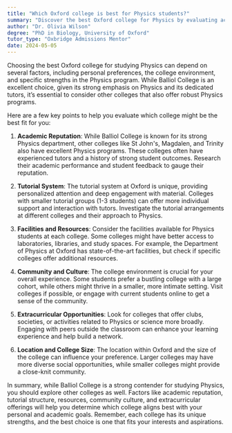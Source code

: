 ```yaml
---
title: "Which Oxford college is best for Physics students?"
summary: "Discover the best Oxford college for Physics by evaluating academic reputation, tutorial systems, resources, community culture, and extracurricular opportunities."
author: "Dr. Olivia Wilson"
degree: "PhD in Biology, University of Oxford"
tutor_type: "Oxbridge Admissions Mentor"
date: 2024-05-05
---
```


Choosing the best Oxford college for studying Physics can depend on several factors, including personal preferences, the college environment, and specific strengths in the Physics program. While Balliol College is an excellent choice, given its strong emphasis on Physics and its dedicated tutors, it’s essential to consider other colleges that also offer robust Physics programs.

Here are a few key points to help you evaluate which college might be the best fit for you:

1. **Academic Reputation**: While Balliol College is known for its strong Physics department, other colleges like St John's, Magdalen, and Trinity also have excellent Physics programs. These colleges often have experienced tutors and a history of strong student outcomes. Research their academic performance and student feedback to gauge their reputation.

2. **Tutorial System**: The tutorial system at Oxford is unique, providing personalized attention and deep engagement with material. Colleges with smaller tutorial groups (1-3 students) can offer more individual support and interaction with tutors. Investigate the tutorial arrangements at different colleges and their approach to Physics.

3. **Facilities and Resources**: Consider the facilities available for Physics students at each college. Some colleges might have better access to laboratories, libraries, and study spaces. For example, the Department of Physics at Oxford has state-of-the-art facilities, but check if specific colleges offer additional resources.

4. **Community and Culture**: The college environment is crucial for your overall experience. Some students prefer a bustling college with a large cohort, while others might thrive in a smaller, more intimate setting. Visit colleges if possible, or engage with current students online to get a sense of the community.

5. **Extracurricular Opportunities**: Look for colleges that offer clubs, societies, or activities related to Physics or science more broadly. Engaging with peers outside the classroom can enhance your learning experience and help build a network.

6. **Location and College Size**: The location within Oxford and the size of the college can influence your preference. Larger colleges may have more diverse social opportunities, while smaller colleges might provide a close-knit community.

In summary, while Balliol College is a strong contender for studying Physics, you should explore other colleges as well. Factors like academic reputation, tutorial structure, resources, community culture, and extracurricular offerings will help you determine which college aligns best with your personal and academic goals. Remember, each college has its unique strengths, and the best choice is one that fits your interests and aspirations.
    